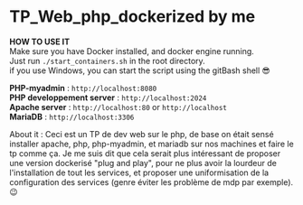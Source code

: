 # TP_Web_php_dockerized by me
 **HOW TO USE IT**  
Make sure you have Docker installed, and docker engine running.  
Just run `./start_containers.sh`  in the root directory.  
if you use Windows, you can start the script using the gitBash shell 😎  

**PHP-myadmin** : `http://localhost:8080`  
**PHP developpement server** : `http://localhost:2024`  
**Apache server** : `http://localhost:80` or `http://localhost`  
**MariaDB** : `http://localhost:3306`  

About it : 
Ceci est un TP de dev web sur le php, de base on était sensé installer apache, php, php-myadmin, et mariadb sur nos machines et faire le tp comme ça. Je me suis dit que cela serait plus intéressant de proposer une version dockerisé "plug and play", pour ne plus avoir la lourdeur de l'installation de tout les services, et proposer une uniformisation de la configuration des services (genre éviter les problème de mdp par exemple). 😉
